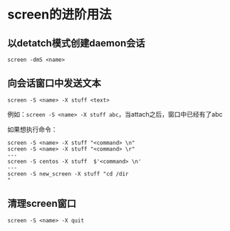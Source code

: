 # screen的进阶用法

## 以detatch模式创建daemon会话

`screen -dmS <name>`

## 向会话窗口中发送文本

`screen -S <name> -X stuff <text>`

例如：`screen -S <name> -X stuff abc`，当attach之后，窗口中已经有了abc

如果想执行命令：

```shell
screen -S <name> -X stuff "<command> \n"
screen -S <name> -X stuff "<command> \r"
---
screen -S centos -X stuff  $'<command> \n'
---
screen -S new_screen -X stuff "cd /dir
"
```

## 清理screen窗口

`screen -S <name> -X quit`